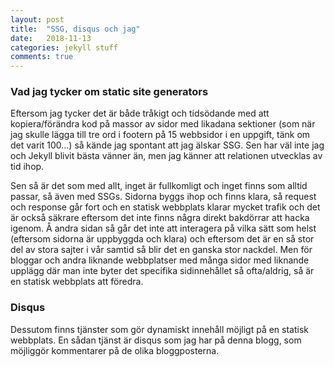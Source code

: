```yaml
---
layout: post
title:  "SSG, disqus och jag"
date:   2018-11-13 
categories: jekyll stuff
comments: true
---
```


### Vad jag tycker om static site generators

Eftersom jag tycker det är både tråkigt och tidsödande med att kopiera/förändra kod på massor av sidor med likadana sektioner (som när jag skulle lägga till tre ord i footern på 15 webbsidor i en uppgift, tänk om det varit 100...) så kände jag spontant att jag älskar SSG. Sen har väl inte jag och Jekyll blivit bästa vänner än, men jag känner att relationen utvecklas av tid ihop. 

Sen så är det som med allt, inget är fullkomligt och inget finns som alltid passar, så även med SSGs. Sidorna byggs ihop och finns klara, så request och response går fort och en statisk webbplats klarar mycket trafik och det är också säkrare eftersom det inte finns några direkt bakdörrar att hacka igenom. Å andra sidan så går det inte att interagera på vilka sätt som helst (eftersom sidorna är uppbyggda och klara) och eftersom det är en så stor del av stora sajter i vår samtid så blir det en ganska stor nackdel. Men för bloggar och andra liknande webbplatser med många sidor med liknande upplägg där man inte byter det specifika sidinnehållet så ofta/aldrig, så är en statisk webbplats att föredra. 

### Disqus

Dessutom finns tjänster som gör dynamiskt innehåll möjligt på en statisk webbplats. En sådan tjänst är disqus som jag har på denna blogg, som möjliggör kommentarer på de olika bloggposterna.
